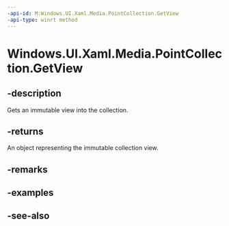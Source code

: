 ```yaml
---
-api-id: M:Windows.UI.Xaml.Media.PointCollection.GetView
-api-type: winrt method
---
```


<!-- Method syntax
public Windows.Foundation.Collections.IVectorView<Windows.Foundation.Point> GetView()
-->

# Windows.UI.Xaml.Media.PointCollection.GetView

## -description
Gets an immutable view into the collection.



## -returns
An object representing the immutable collection view.

## -remarks

## -examples

## -see-also
